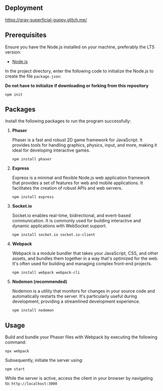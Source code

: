 ## Deployment

https://gray-superficial-guppy.glitch.me/

## Prerequisites

Ensure you have the Node.js installed on your machine, preferably the LTS version:

- [Node.js](https://nodejs.org/)

In the project directory, enter the following code to initialize the Node.js to create the file ```package.json```:

**Do not have to initialize if downloading or forking from this repository**

```
npm init
```

## Packages

Install the following packages to run the program successfully:

1. **Phaser**
    
    Phaser is a fast and robust 2D game framework for JavaScript. It provides tools for handling graphics, physics, input, and more, making it ideal for developing interactive games.

    ```
    npm install phaser
    ```

2. **Express**

    Express is a minimal and flexible Node.js web application framework that provides a set of features for web and mobile applications. It facilitates the creation of robust APIs and web servers.

    ```
    npm install express
    ```

3. **Socket.io**

    Socket.io enables real-time, bidirectional, and event-based communication. It is commonly used for building interactive and dynamic applications with WebSocket support.

    ```
    npm install socket.io socket.io-client
    ```

4. **Webpack**

    Webpack is a module bundler that takes your JavaScript, CSS, and other assets, and bundles them together in a way that's optimized for the web. It's often used for building and managing complex front-end projects.

    ```
    npm install webpack webpack-cli
    ```

5. **Nodemon (recommended)**

    Nodemon is a utility that monitors for changes in your source code and automatically restarts the server. It's particularly useful during development, providing a streamlined development experience.

    ```
    npm install nodemon
    ```

## Usage

Build and bundle your Phaser files with Webpack by executing the following command:

```
npx webpack
```

Subsequently, initiate the server using:

```
npm start
```

While the server is active, access the client in your browser by navigating to: ```http://localhost:3000```
